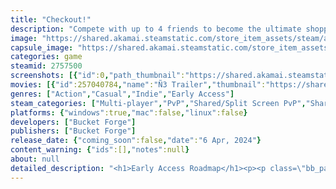 ```yaml
---
title: "Checkout!"
description: "Compete with up to 4 friends to become the ultimate shopper. Check out your shopping list’s items while avoiding the map’s hazards and setting traps for your opponents. Play locally or online with Remote Play."
image: "https://shared.akamai.steamstatic.com/store_item_assets/steam/apps/2757500/header.jpg?t=1729876814"
capsule_image: "https://shared.akamai.steamstatic.com/store_item_assets/steam/apps/2757500/capsule_231x87.jpg?t=1729876814"
categories: game
steamid: 2757500
screenshots: [{"id":0,"path_thumbnail":"https://shared.akamai.steamstatic.com/store_item_assets/steam/apps/2757500/ss_ca10619bf736dd044c0a5814f3b0d1d1b2dff4b8.600x338.jpg?t=1729876814","path_full":"https://shared.akamai.steamstatic.com/store_item_assets/steam/apps/2757500/ss_ca10619bf736dd044c0a5814f3b0d1d1b2dff4b8.1920x1080.jpg?t=1729876814"},{"id":1,"path_thumbnail":"https://shared.akamai.steamstatic.com/store_item_assets/steam/apps/2757500/ss_cba76c8922862f61414ee9e8b0261311a807f942.600x338.jpg?t=1729876814","path_full":"https://shared.akamai.steamstatic.com/store_item_assets/steam/apps/2757500/ss_cba76c8922862f61414ee9e8b0261311a807f942.1920x1080.jpg?t=1729876814"},{"id":2,"path_thumbnail":"https://shared.akamai.steamstatic.com/store_item_assets/steam/apps/2757500/ss_e80e69ecee3fff188eecabfb6ee161dbd9de66c1.600x338.jpg?t=1729876814","path_full":"https://shared.akamai.steamstatic.com/store_item_assets/steam/apps/2757500/ss_e80e69ecee3fff188eecabfb6ee161dbd9de66c1.1920x1080.jpg?t=1729876814"},{"id":3,"path_thumbnail":"https://shared.akamai.steamstatic.com/store_item_assets/steam/apps/2757500/ss_1611cae295cbfb7d25febd170b911fec3cf2e4c2.600x338.jpg?t=1729876814","path_full":"https://shared.akamai.steamstatic.com/store_item_assets/steam/apps/2757500/ss_1611cae295cbfb7d25febd170b911fec3cf2e4c2.1920x1080.jpg?t=1729876814"},{"id":4,"path_thumbnail":"https://shared.akamai.steamstatic.com/store_item_assets/steam/apps/2757500/ss_9ae0ca92b02c81b93a9262e5f7d81f09612a39c2.600x338.jpg?t=1729876814","path_full":"https://shared.akamai.steamstatic.com/store_item_assets/steam/apps/2757500/ss_9ae0ca92b02c81b93a9262e5f7d81f09612a39c2.1920x1080.jpg?t=1729876814"},{"id":5,"path_thumbnail":"https://shared.akamai.steamstatic.com/store_item_assets/steam/apps/2757500/ss_13959fb826a0120b405441bc7ddb4a53ea6733ba.600x338.jpg?t=1729876814","path_full":"https://shared.akamai.steamstatic.com/store_item_assets/steam/apps/2757500/ss_13959fb826a0120b405441bc7ddb4a53ea6733ba.1920x1080.jpg?t=1729876814"}]
movies: [{"id":257040784,"name":"Ñ3 Trailer","thumbnail":"https://shared.akamai.steamstatic.com/store_item_assets/steam/apps/257040784/movie.293x165.jpg?t=1722261224","webm":{"480":"http://video.akamai.steamstatic.com/store_trailers/257040784/movie480_vp9.webm?t=1722261224","max":"http://video.akamai.steamstatic.com/store_trailers/257040784/movie_max_vp9.webm?t=1722261224"},"mp4":{"480":"http://video.akamai.steamstatic.com/store_trailers/257040784/movie480.mp4?t=1722261224","max":"http://video.akamai.steamstatic.com/store_trailers/257040784/movie_max.mp4?t=1722261224"},"highlight":true},{"id":256996733,"name":"Early Access Trailer","thumbnail":"https://shared.akamai.steamstatic.com/store_item_assets/steam/apps/256996733/movie.293x165.jpg?t=1722261228","webm":{"480":"http://video.akamai.steamstatic.com/store_trailers/256996733/movie480_vp9.webm?t=1722261228","max":"http://video.akamai.steamstatic.com/store_trailers/256996733/movie_max_vp9.webm?t=1722261228"},"mp4":{"480":"http://video.akamai.steamstatic.com/store_trailers/256996733/movie480.mp4?t=1722261228","max":"http://video.akamai.steamstatic.com/store_trailers/256996733/movie_max.mp4?t=1722261228"},"highlight":true}]
genres: ["Action","Casual","Indie","Early Access"]
steam_categories: ["Multi-player","PvP","Shared/Split Screen PvP","Shared/Split Screen","Partial Controller Support","Remote Play Together","Family Sharing"]
platforms: {"windows":true,"mac":false,"linux":false}
developers: ["Bucket Forge"]
publishers: ["Bucket Forge"]
release_date: {"coming_soon":false,"date":"6 Apr, 2024"}
content_warning: {"ids":[],"notes":null}
about: null
detailed_description: "<h1>Early Access Roadmap</h1><p><p class=\"bb_paragraph\"><img class=\"bb_img\" src=\"https://shared.akamai.steamstatic.com/store_item_assets/steam/apps/2757500/extras/roadmap_update_en.png?t=1729876814\" /></p></p><br><h1>About the Game</h1><h2 class=\"bb_tag\">WHO WILL BECOME THE ULTIMATE CHECKOUT CHAMPION?</h2>In Checkout! you compete to be the first player to turn in all the items in your shopping list. We have a variety of  environments, game modes, and modifiers for you to enjoy. Up to 4 players can play locally or online via Steam Remote Play.<br><br><img class=\"bb_img\" src=\"https://shared.akamai.steamstatic.com/store_item_assets/steam/apps/2757500/extras/gif_gameplay_sequence.gif?t=1729876814\" /><h2 class=\"bb_tag\">MULTIDIMENSIONAL MARKET MAYHEM</h2>Prove your worth in supermarkets from different dimensions, each with its own set of unique items, hazards and traps.<br><br><img class=\"bb_img\" src=\"https://shared.akamai.steamstatic.com/store_item_assets/steam/apps/2757500/extras/gif_themes_english.gif?t=1729876814\" /><h2 class=\"bb_tag\">GAMEMODE GALORE</h2>Your skills will be put to the test in a variaty of game modes.<br><br><img class=\"bb_img\" src=\"https://shared.akamai.steamstatic.com/store_item_assets/steam/apps/2757500/extras/Banner_EN.png?t=1729876814\" />"
---
```


